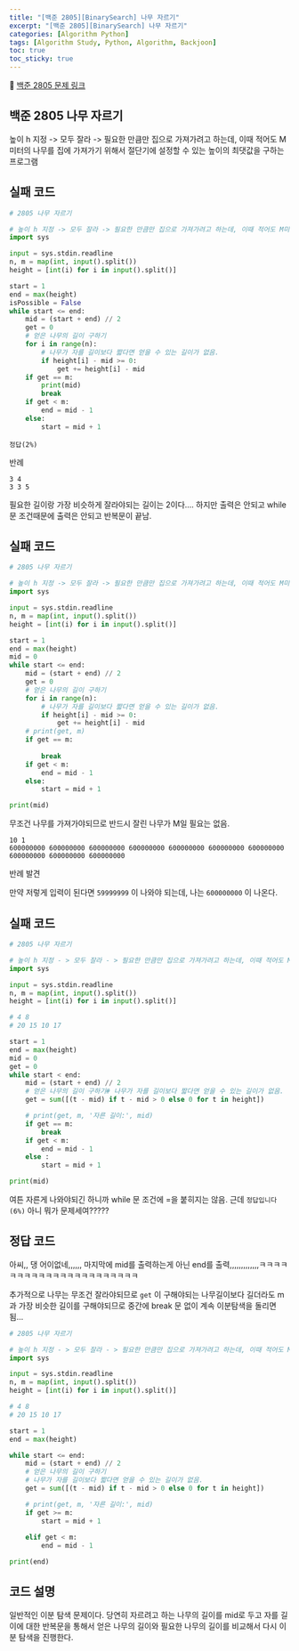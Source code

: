 ```yaml
---
title: "[백준 2805][BinarySearch] 나무 자르기"
excerpt: "[백준 2805][BinarySearch] 나무 자르기"
categories: [Algorithm Python]
tags: [Algorithm Study, Python, Algorithm, Backjoon]
toc: true
toc_sticky: true
---
```


📌 [백준 2805 문제 링크](https://www.acmicpc.net/problem/2805) <br>

## 백준 2805 나무 자르기

높이 h 지정 -> 모두 잘라 -> 필요한 만큼만 집으로 가져가려고 하는데, 이때 적어도 M미터의 나무를 집에 가져가기 위해서 절단기에 설정할 수 있는 높이의 최댓값을 구하는 프로그램

## 실패 코드

```python
# 2805 나무 자르기

# 높이 h 지정 -> 모두 잘라 -> 필요한 만큼만 집으로 가져가려고 하는데, 이때 적어도 M미터의 나무를 집에 가져가기 위해서 절단기에 설정할 수 있는 높이의 최댓값을 구하는 프로그램
import sys

input = sys.stdin.readline
n, m = map(int, input().split())
height = [int(i) for i in input().split()]

start = 1
end = max(height)
isPossible = False
while start <= end:
    mid = (start + end) // 2
    get = 0
    # 얻은 나무의 길이 구하기
    for i in range(n):
        # 나무가 자를 길이보다 짧다면 얻을 수 있는 길이가 없음.
        if height[i] - mid >= 0:
            get += height[i] - mid
    if get == m:
        print(mid)
        break
    if get < m:
        end = mid - 1
    else:
        start = mid + 1
```

`정답(2%)` <br>

반례 <br>
```
3 4
3 3 5
``` 

필요한 길이랑 가장 비슷하게 잘라야되는 길이는 2이다.... 하지만 출력은 안되고 while 문 조건때문에 출력은 안되고 반복문이 끝남. <br>

## 실패 코드

```python
# 2805 나무 자르기

# 높이 h 지정 -> 모두 잘라 -> 필요한 만큼만 집으로 가져가려고 하는데, 이때 적어도 M미터의 나무를 집에 가져가기 위해서 절단기에 설정할 수 있는 높이의 최댓값을 구하는 프로그램
import sys

input = sys.stdin.readline
n, m = map(int, input().split())
height = [int(i) for i in input().split()]

start = 1
end = max(height)
mid = 0
while start <= end:
    mid = (start + end) // 2
    get = 0
    # 얻은 나무의 길이 구하기
    for i in range(n):
        # 나무가 자를 길이보다 짧다면 얻을 수 있는 길이가 없음.
        if height[i] - mid >= 0:
            get += height[i] - mid
    # print(get, m)
    if get == m:
        
        break
    if get < m:
        end = mid - 1
    else:
        start = mid + 1

print(mid)
``` 

무조건 나무를 가져가야되므로 반드시 잘린 나무가 M일 필요는 없음. <br>

```
10 1
600000000 600000000 600000000 600000000 600000000 600000000 600000000 600000000 600000000 600000000
```

반례 발견 <br>

만약 저렇게 입력이 된다면 `59999999` 이 나와야 되는데, 나는 `600000000` 이 나온다. 
  
## 실패 코드

```python
# 2805 나무 자르기

# 높이 h 지정 - > 모두 잘라 - > 필요한 만큼만 집으로 가져가려고 하는데, 이때 적어도 M미터의 나무를 집에 가져가기 위해서 절단기에 설정할 수 있는 높이의 최댓값을 구하는 프로그램
import sys

input = sys.stdin.readline
n, m = map(int, input().split())
height = [int(i) for i in input().split()]

# 4 8
# 20 15 10 17

start = 1
end = max(height)
mid = 0
get = 0
while start < end:
    mid = (start + end) // 2
    # 얻은 나무의 길이 구하기# 나무가 자를 길이보다 짧다면 얻을 수 있는 길이가 없음.
    get = sum([(t - mid) if t - mid > 0 else 0 for t in height])

    # print(get, m, '자른 길이:', mid)
    if get == m:
        break
    if get < m:
        end = mid - 1
    else :
        start = mid + 1

print(mid)
```

여튼 자른게 나와야되긴 하니까 while 문 조건에 =을 붙히지는 않음. 근데 `정답입니다(6%)` 아니 뭐가 문제세여?????

## 정답 코드

아씨,, 댕 어이없네,,,,,, 마지막에 mid를 출력하는게 아닌 end를 출력,,,,,,,,,,,,,ㅋㅋㅋㅋㅋㅋㅋㅋㅋㅋㅋㅋㅋㅋㅋㅋㅋㅋㅋㅋㅋㅋ <br>

추가적으로 나무는 무조건 잘라야되므로 `get` 이 구해야되는 나무길이보다 길더라도 m과 가장 비슷한 길이를 구해야되므로 중간에 break 문 없이 계속 이분탐색을 돌리면 됨...

```python
# 2805 나무 자르기

# 높이 h 지정 - > 모두 잘라 - > 필요한 만큼만 집으로 가져가려고 하는데, 이때 적어도 M미터의 나무를 집에 가져가기 위해서 절단기에 설정할 수 있는 높이의 최댓값을 구하는 프로그램
import sys

input = sys.stdin.readline
n, m = map(int, input().split())
height = [int(i) for i in input().split()]

# 4 8
# 20 15 10 17

start = 1
end = max(height)

while start <= end:
    mid = (start + end) // 2
    # 얻은 나무의 길이 구하기
    # 나무가 자를 길이보다 짧다면 얻을 수 있는 길이가 없음.
    get = sum([(t - mid) if t - mid > 0 else 0 for t in height])

    # print(get, m, '자른 길이:', mid)
    if get >= m:
        start = mid + 1
        
    elif get < m:
        end = mid - 1

print(end)
```

## 코드 설명

일반적인 이분 탐색 문제이다. 당연히 자르려고 하는 나무의 길이를 mid로 두고 자를 길이에 대한 반복문을 통해서 얻은 나무의 길이와 필요한 나무의 길이를 비교해서 다시 이분 탐색을 진행한다.